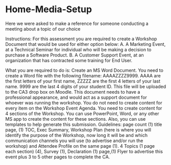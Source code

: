 # Home-Media-Setup
Here we were asked to make a reference for someone conducting a meeting about a topic of our choice


Instructions:  For this assessment you are required to create a Workshop Document that would be used for either option below:
A.	A Marketing Event, at a Technical Seminar for individual who will be making a decision to purchase a Software Product.
B.	A Customer Support Event, at an organization that has contracted some training for End User.


What you are required to do is:   Create an MS Word Document.  You need to create a Word file with the following filename: AAAAZZZZ9999.  AAAA are the first letters of your first name, ZZZZZ are the first 4 letters of your last name. 9999 are the last 4 digits of your student ID.  This file will be uploaded to the CA3 drop box on Moodle.
This document needs to have a professional appearance, and would act as a support document for whoever was running the workshop.  You do not need to create content for every item on the Workshop Event Agenda.  You need to create content for 4 sections of the Workshop.  You can use PowerPoint, Word, or any other MS app to create the content for these sections.  Also, you can use templates to help generate this submission.  Guidelines: page count (1) title page, (1) TOC, Exec Summary, Workshop Plan (here is where you will identify the purpose of the Workshop, now long it will be and which communication channels you will use (to advertise and/or run the workshop) and Attendee Profile on the same page (1).  4 Topics (1 page each section) (4), Survey (1), Declaration (1) page,(1) Flyer to advertise this event plus 3 to 5 other pages to complete the CA.
